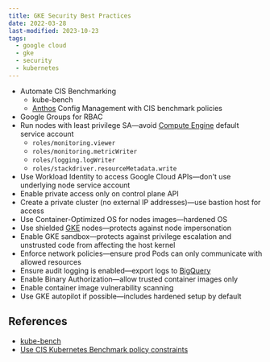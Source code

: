 ```yaml
---
title: GKE Security Best Practices
date: 2022-03-28
last-modified: 2023-10-23
tags:
  - google cloud
  - gke
  - security
  - kubernetes
---
```


- Automate CIS Benchmarking
	- kube-bench
	- [Anthos](notes/Anthos.md) Config Management with CIS benchmark policies
- Google Groups for RBAC
- Run nodes with least privilege SA—avoid [Compute Engine](notes/Compute%20Engine.md) default service account
	- `roles/monitoring.viewer`
	- `roles/monitoring.metricWriter`
	- `roles/logging.logWriter`
	- `roles/stackdriver.resourceMetadata.write`
- Use Workload Identity to access Google Cloud APIs—don't use underlying node service account
- Enable private access only on control plane API
- Create a private cluster (no external IP addresses)—use bastion host for access
- Use Container-Optimized OS for nodes images—hardened OS
- Use shielded [GKE](notes/Kubernetes%20Engine%20(GKE).md) nodes—protects against node impersonation
- Enable GKE sandbox—protects against privilege escalation and unstrusted code from affecting the host kernel
- Enforce network policies—ensure prod Pods can only communicate with allowed resources
- Ensure audit logging is enabled—export logs to [BigQuery](notes/BigQuery.md)
- Enable Binary Authorization—allow trusted container images only
- Enable container image vulnerability scanning
- Use GKE autopilot if possible—includes hardened setup by default

## References

- [kube-bench](https://github.com/aquasecurity/kube-bench)
- [Use CIS Kubernetes Benchmark policy constraints](https://cloud.google.com/anthos-config-management/docs/how-to/using-cis-k8s-benchmark)
